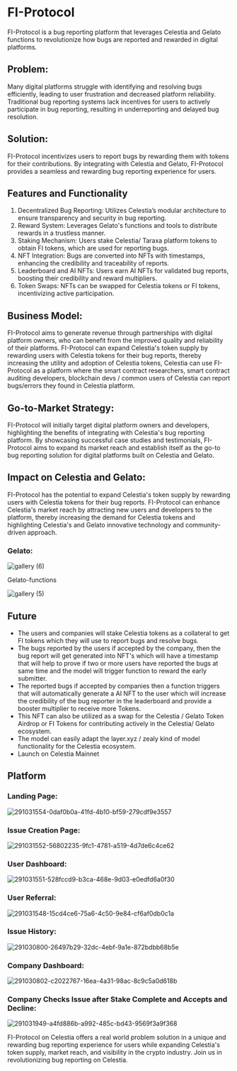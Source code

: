 # FI-Protocol

FI-Protocol is a bug reporting platform that leverages Celestia and Gelato functions to revolutionize how bugs are reported and rewarded in digital platforms.

## Problem:
Many digital platforms struggle with identifying and resolving bugs efficiently, leading to user frustration and decreased platform reliability. Traditional bug reporting systems lack incentives for users to actively participate in bug reporting, resulting in underreporting and delayed bug resolution.

## Solution:
FI-Protocol incentivizes users to report bugs by rewarding them with tokens for their contributions. By integrating with Celestia and Gelato, FI-Protocol provides a seamless and rewarding bug reporting experience for users.

## Features and Functionality
1. Decentralized Bug Reporting: Utilizes Celestia’s modular architecture to ensure transparency and security in bug reporting.
2. Reward System: Leverages Gelato's functions and tools to distribute rewards in a trustless manner.
3. Staking Mechanism: Users stake Celestia/ Taraxa platform tokens to obtain FI tokens, which are used for reporting bugs.
4. NFT Integration: Bugs are converted into NFTs with timestamps, enhancing the credibility and traceability of reports.
5. Leaderboard and AI NFTs: Users earn AI NFTs for validated bug reports, boosting their credibility and reward multipliers.
6. Token Swaps: NFTs can be swapped for Celestia tokens or FI tokens, incentivizing active participation.

## Business Model:
FI-Protocol aims to generate revenue through partnerships with digital platform owners, who can benefit from the improved quality and reliability of their platforms. FI-Protocol can expand Celestia's token supply by rewarding users with Celestia tokens for their bug reports, thereby increasing the utility and adoption of Celestia tokens, Celestia can use FI-Protocol as a platform where the smart contract researchers, smart contract auditing developers, blockchain devs / common users of Celestia can report bugs/errors they found in Celestia platform. 

## Go-to-Market Strategy:
FI-Protocol will initially target digital platform owners and developers, highlighting the benefits of integrating with Celestia's bug reporting platform. By showcasing successful case studies and testimonials, FI-Protocol aims to expand its market reach and establish itself as the go-to bug reporting solution for digital platforms built on Celestia and Gelato.

## Impact on Celestia and Gelato:
FI-Protocol has the potential to expand Celestia's token supply by rewarding users with Celestia tokens for their bug reports. FI-Protocol can enhance Celestia's market reach by attracting new users and developers to the platform, thereby increasing the demand for Celestia tokens and highlighting Celestia's and Gelato innovative technology and community-driven approach.

### Gelato:

![gallery (6)](https://github.com/Kali-Decoder/taraxa_hack/assets/69464744/89665ab7-af22-4d9d-85f5-c8c9562d124d)

Gelato-functions

![gallery (5)](https://github.com/Kali-Decoder/taraxa_hack/assets/69464744/8cc67870-f55c-4585-8013-ae5fb328b221)

## Future
- The users and companies will stake Celestia tokens as a collateral to get FI tokens which they will use to report bugs and resolve bugs.
- The bugs reported by the users if accepted by the company, then the bug report will get generated into NFT's which will have a timestamp that will help to prove if two or more users have reported the bugs at same time and the model will trigger function to reward the early submitter.
- The reported bugs if accepted by companies then a function triggers that will automatically generate a AI NFT to the user which will increase the credibility of the bug reporter in the leaderboard and provide a booster multiplier to receive more Tokens.
- This NFT can also be utilized as a swap for the Celestia / Gelato Token Airdrop or FI Tokens for contributing actively in the Celestia/ Gelato ecosystem.
- The model can easily adapt the layer.xyz / zealy kind of model functionality for the Celestia ecosystem.
- Launch on Celestia Mainnet

## Platform

### Landing Page:
![291031554-0daf0b0a-41fd-4b10-bf59-279cdf9e3557](https://github.com/Kali-Decoder/taraxa_hack/assets/69464744/e1cf36c1-54b2-4121-963b-de54e3215232)

### Issue Creation Page:
![291031552-56802235-9fc1-4781-a519-4d7de6c4ce62](https://github.com/Kali-Decoder/taraxa_hack/assets/69464744/fa8833ee-cdf5-4155-9b72-366181f55af8)

### User Dashboard:
![291031551-528fccd9-b3ca-468e-9d03-e0edfd6a0f30](https://github.com/Kali-Decoder/taraxa_hack/assets/69464744/bef9f269-a6f9-4337-95ce-acae97a03e9f)

### User Referral:
![291031548-15cd4ce6-75a6-4c50-9e84-cf6af0db0c1a](https://github.com/Kali-Decoder/taraxa_hack/assets/69464744/a1e1abc6-8a93-4429-948a-d98950fca920)

### Issue History:
![291030800-26497b29-32dc-4ebf-9a1e-872bdbb68b5e](https://github.com/Kali-Decoder/taraxa_hack/assets/69464744/ae51d913-f99d-4433-9a8c-adea6a4a2108)

### Company Dashboard:
![291030802-c2022767-16ea-4a31-98ac-8c9c5a0d618b](https://github.com/Kali-Decoder/taraxa_hack/assets/69464744/c04cb25a-e8ac-42a3-9b85-2f1bf8322106)

### Company Checks Issue after Stake Complete and Accepts and Decline:
![291031949-a4fd886b-a992-485c-bd43-9569f3a9f368](https://github.com/Kali-Decoder/taraxa_hack/assets/69464744/8a2651b5-f0fa-40ee-b6cc-173eecba5608)

FI-Protocol on Celestia offers a real world problem solution in a unique and rewarding bug reporting experience for users while expanding Celestia's token supply, market reach, and visibility in the crypto industry. Join us in revolutionizing bug reporting on Celestia.
